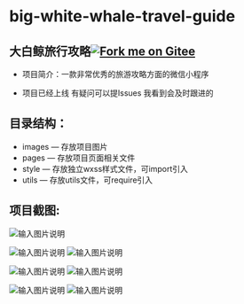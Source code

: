 # big-white-whale-travel-guide

## **大白鲸旅行攻略**[![Fork me on Gitee](https://gitee.com/ckjcode/big-white-whale-travel-guide/widgets/widget_1.svg)](https://gitee.com/ckjcode/big-white-whale-travel-guide)

- 项目简介：一款非常优秀的旅游攻略方面的微信小程序

- 项目已经上线 有疑问可以提Issues 我看到会及时跟进的

## **目录结构：**
- images — 存放项目图片
- pages — 存放项目页面相关文件
- style — 存放独立wxss样式文件，可import引入
- utils — 存放utils文件，可require引入

## **项目截图:**
![输入图片说明](https://images.gitee.com/uploads/images/2019/0131/170621_06ad1dce_1593966.jpeg "大白鲸旅游攻略.jpg")

![输入图片说明](https://images.gitee.com/uploads/images/2019/0131/170646_6788c903_1593966.png "1d67d5e204cd250f6649c81dd4928df.png")
![输入图片说明](https://images.gitee.com/uploads/images/2019/0131/170702_ef9e7f6c_1593966.png "2d5a0d7e3a74be6ca7f646f922a43d6.png")

![输入图片说明](https://images.gitee.com/uploads/images/2019/0131/170718_202a4647_1593966.png "5ce65485d1a7b98270acf9d80038451.png")
![输入图片说明](https://images.gitee.com/uploads/images/2019/0131/170728_10ab5fee_1593966.png "aecc6fcebdbcb312f906f44bbbc51f3.png")

![输入图片说明](https://images.gitee.com/uploads/images/2019/0131/170753_afe3aab8_1593966.png "64d3cd8807bf438725248825d6133af.png")
![输入图片说明](https://images.gitee.com/uploads/images/2019/0131/170811_721f65ad_1593966.png "b44c2b81c5e3a5dd3c7876bb70c90eb.png")